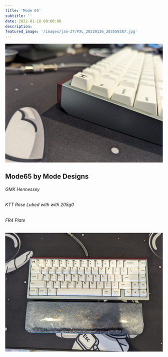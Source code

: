 ```yaml
---
title: 'Mode 65'
subtitle: '' 
date: 2022-01-18 00:00:00
description: 
featured_image: '/images/jan-27/PXL_20220126_203559387.jpg'
---
```


![](/images/jan-27/PXL_20220126_203603640.jpg)

## Mode65 by Mode Designs
###### GMK Hennessey
###### KTT Rose Lubed with with 205g0
###### FR4 Plate

![](/images/jan-27/PXL_20220126_203553741.jpg)